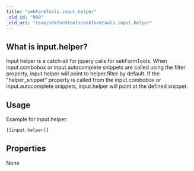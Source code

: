 ```yaml
---
title: "sekFormTools.input.helper"
_old_id: "980"
_old_uri: "revo/sekformtools/sekformtools.input.helper"
---
```


## What is input.helper?

Input helper is a catch-all for jquery calls for sekFormTools. When input.combobox or input.autocomplete snippets are called using the filter property, input.helper will point to helper.filter by default. If the "helper\_snippet" property is called from the input.combobox or input.autocomplete snippets, input.helper will point at the defined snippet.

## Usage

Example for input.helper:

``` php 
[[input.helper]]
```

## Properties

None